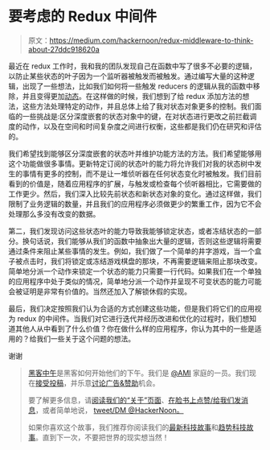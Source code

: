 # 要考虑的 Redux 中间件

> 原文：<https://medium.com/hackernoon/redux-middleware-to-think-about-27ddc918620a>

最近在 redux 工作时，我和我的团队发现自己在函数中写了很多不必要的逻辑，以防止某些状态的叶子因为一个监听器被触发而被触发。通过编写大量的这种逻辑，出现了一些想法，比如我们如何将一些触发 reducers 的逻辑从我的函数中移除，并且变得更加[动态](https://hackernoon.com/tagged/dynamic)。在这样做的时候，我们想到了给 redux 添加方法的想法，这些方法处理特定的动作，并且总体上给了我对状态对象更多的控制。我们面临的一些挑战是:区分深度嵌套的状态对象中的键，在对状态进行更改之前拦截调度的动作，以及在空间和时间复杂度之间进行权衡，这些都是我们仍在研究和评估的。

我们希望找到能够区分深度嵌套的状态叶并维护功能方法的方法。我们希望能够用这个功能做很多事情。更新特定订阅的状态叶的能力将允许我们对我的状态树中发生的事情有更多的控制，而不是让一堆侦听器在任何状态变化时被触发。我们目前看到的价值是，随着应用程序的扩展，与触发或检查每个侦听器相比，它需要做的工作更少。然后，我们深入比较先前状态和新状态对象的变化。通过这样做，我们限制了业务逻辑的数量，并且我们的应用程序必须做更少的繁重工作，因为它不会处理那么多没有改变的数据。

第二，我们发现访问这些状态叶的能力导致我能够锁定状态，或者冻结状态的一部分。换句话说，我们能够从我们的函数中抽象出大量的逻辑，否则这些逻辑将需要通过条件来阻止某些事情的发生。例如，我们做了一个简单的井字游戏，当一个盒子被点击时，我们将锁定或冻结游戏棋盘的那块，不再需要逻辑来阻止那块改变。简单地分派一个动作来锁定一个状态的能力只需要一行代码。如果我们在一个单独的应用程序中处于类似的情况，简单地分派一个动作并呈现不可变状态的能力可能会被证明是非常有价值的。当然还加入了解锁休假的实现。

最后，我们决定按照我们认为合适的方式创建这些功能，但是我们将它们的应用视为 redux 的中间件。当我们对它进行迭代并经历改进和优化的过程时，我们想知道其他人从中看到了什么价值？你在做什么样的应用程序，你认为其中的一些是适用的？给我们一些关于这个问题的想法。

谢谢

> [黑客中午](http://bit.ly/Hackernoon)是黑客如何开始他们的下午。我们是 [@AMI](http://bit.ly/atAMIatAMI) 家庭的一员。我们现在[接受投稿](http://bit.ly/hackernoonsubmission)，并乐意[讨论广告&赞助](mailto:partners@amipublications.com)机会。
> 
> 要了解更多信息，请[阅读我们的“关于”页面](https://goo.gl/4ofytp)、[在脸书上点赞/给我们发消息](http://bit.ly/HackernoonFB)，或者简单地说， [tweet/DM @HackerNoon。](https://goo.gl/k7XYbx)
> 
> 如果你喜欢这个故事，我们推荐你阅读我们的[最新科技故事](http://bit.ly/hackernoonlatestt)和[趋势科技故事](https://hackernoon.com/trending)。直到下一次，不要把世界的现实想当然！